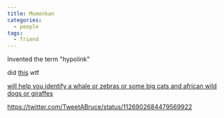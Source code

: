 ```yaml
---
title: Mumonkan
categories:
  - people
tags:
  - friend
---
```


Invented the term "hypolink"

did [this](https://web.archive.org/web/19961127205708/http://kzsu.stanford.edu/uwi/unbib-about.html) wtf

[will help you identify a whale or zebras or some big cats and african wild dogs or giraffes](https://twitter.com/TweetABruce)


https://twitter.com/TweetABruce/status/1126902684479569922
